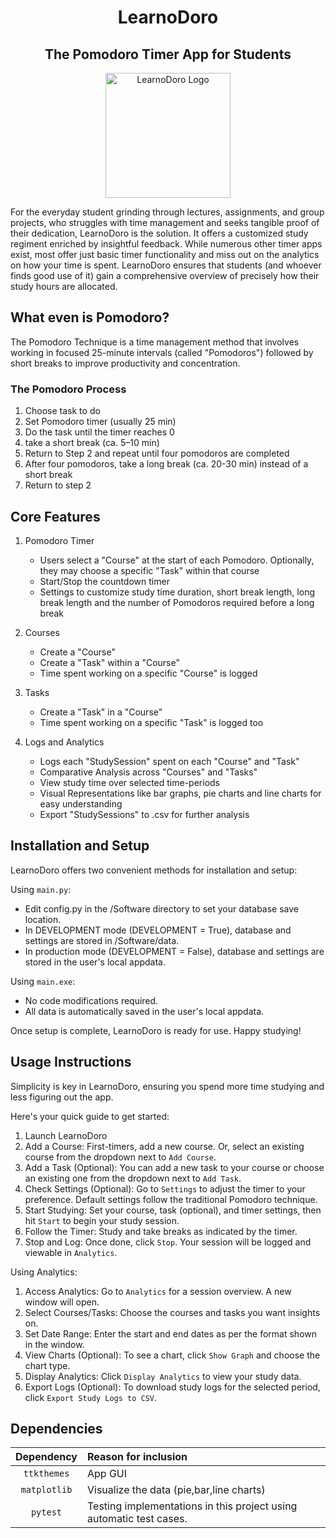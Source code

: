 <h1 align="center" style="font-weight: bold;"> LearnoDoro </h1>
<h2 align="center" style="font-weight: bold;"> The Pomodoro Timer App for Students </h2>

<p align="center">
<img src="LearnoDoroLogo1.png" alt="LearnoDoro Logo" width="200"/>
</p>

For the everyday student grinding through lectures, assignments, and group projects, who struggles with time management and seeks tangible proof of their dedication, LearnoDoro is the solution. It offers a customized study regiment enriched by insightful feedback. While numerous other timer apps exist, most offer just basic timer functionality and miss out on the analytics on how your time is spent. LearnoDoro ensures that students (and whoever finds good use of it) gain a comprehensive overview of precisely how their study hours are allocated.

## **What even is Pomodoro?**

The Pomodoro Technique is a time management method that involves working in focused 25-minute intervals (called "Pomodoros") followed by short breaks to improve productivity and concentration.

### **The Pomodoro Process**

1. Choose task to do
2. Set Pomodoro timer (usually 25 min)
3. Do the task until the timer reaches 0
4. take a short break (ca. 5–10 min)
5. Return to Step 2 and repeat until four pomodoros are completed
6. After four pomodoros, take a long break (ca. 20-30 min) instead of a short break
7. Return to step 2

## **Core Features**

1) Pomodoro Timer
   - Users select a "Course" at the start of each Pomodoro. Optionally, they may choose a specific "Task" within that course
   - Start/Stop the countdown timer
   - Settings to customize study time duration, short break length, long break length and the number of Pomodoros required before a long break

2) Courses
   - Create a "Course"
   - Create a "Task" within a "Course"
   - Time spent working on a specific "Course" is logged

3) Tasks
   - Create a "Task" in a "Course"
   - Time spent working on a specific "Task" is logged too

4) Logs and Analytics
   - Logs each "StudySession" spent on each "Course" and "Task"
   - Comparative Analysis across "Courses" and "Tasks"
   - View study time over selected time-periods
   - Visual Representations like bar graphs, pie charts and line charts for easy understanding
   - Export "StudySessions" to .csv for further analysis

## **Installation and Setup**

LearnoDoro offers two convenient methods for installation and setup:

Using `main.py`:

- Edit config.py in the /Software directory to set your database save location.
- In DEVELOPMENT mode (DEVELOPMENT = True), database and settings are stored in /Software/data.
- In production mode (DEVELOPMENT = False), database and settings are stored in the user's local appdata.

Using `main.exe`:

- No code modifications required.
- All data is automatically saved in the user's local appdata.

Once setup is complete, LearnoDoro is ready for use. Happy studying!

## **Usage Instructions**

Simplicity is key in LearnoDoro, ensuring you spend more time studying and less figuring out the app.

Here's your quick guide to get started:

1. Launch LearnoDoro
2. Add a Course: First-timers, add a new course. Or, select an existing course from the dropdown next to `Add Course`.
3. Add a Task (Optional): You can add a new task to your course or choose an existing one from the dropdown next to `Add Task`.
4. Check Settings (Optional): Go to `Settings` to adjust the timer to your preference. Default settings follow the traditional Pomodoro technique.
5. Start Studying: Set your course, task (optional), and timer settings, then hit `Start` to begin your study session.
6. Follow the Timer: Study and take breaks as indicated by the timer.
7. Stop and Log: Once done, click `Stop`. Your session will be logged and viewable in `Analytics`.

Using Analytics:

1. Access Analytics: Go to `Analytics` for a session overview. A new window will open.
2. Select Courses/Tasks: Choose the courses and tasks you want insights on.
3. Set Date Range: Enter the start and end dates as per the format shown in the window.
4. View Charts (Optional): To see a chart, click `Show Graph` and choose the chart type.
5. Display Analytics: Click `Display Analytics` to view your study data.
6. Export Logs (Optional): To download study logs for the selected period, click `Export Study Logs to CSV`.

## **Dependencies**

| Dependency | Reason for inclusion |
|:----------:|:---------------------|
|  `ttkthemes`  | App GUI |
|  `matplotlib`  | Visualize the data (pie,bar,line charts) |
|  `pytest`  | Testing implementations in this project using automatic test cases. |
